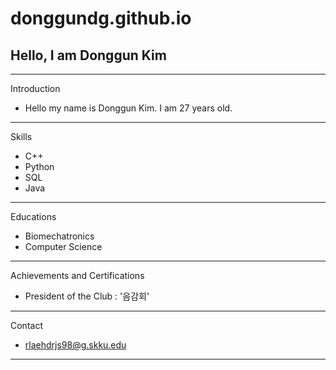 # donggundg.github.io

## Hello, I am Donggun Kim
---
Introduction
+ Hello my name is Donggun Kim. I am 27 years old.
---
Skills
+ C++
+ Python
+ SQL
+ Java
---
Educations
+ Biomechatronics
+ Computer Science
---
Achievements and Certifications
+ President of the Club : '음감회'
---
Contact
+ rlaehdrjs98@g.skku.edu
---
